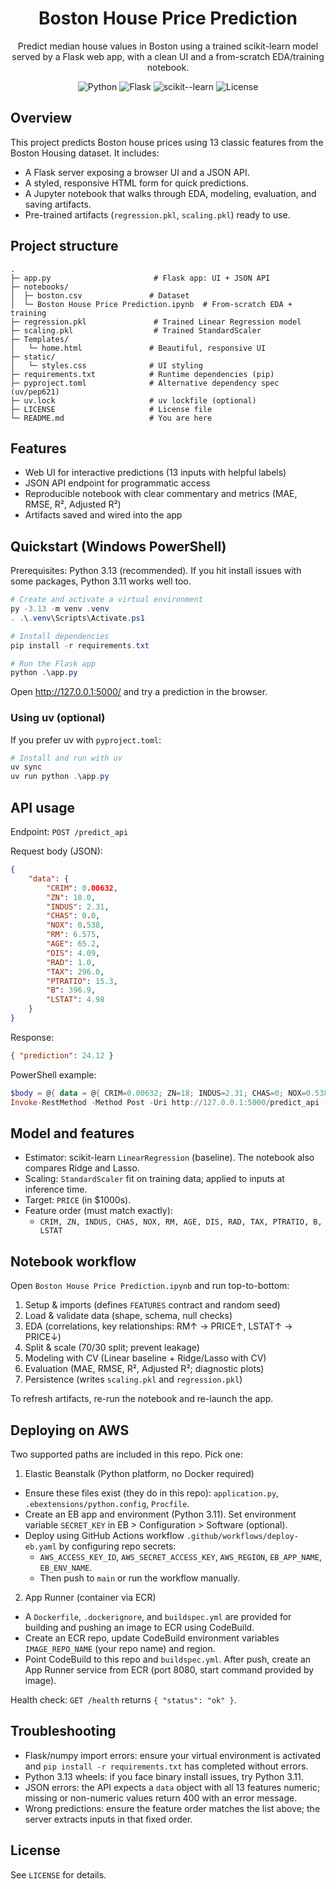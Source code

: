 <div align="center">

# Boston House Price Prediction

Predict median house values in Boston using a trained scikit-learn model served by a Flask web app, with a clean UI and a from-scratch EDA/training notebook.

![Python](https://img.shields.io/badge/Python-3.13%2B-blue)
![Flask](https://img.shields.io/badge/Flask-3.x-lightgrey)
![scikit--learn](https://img.shields.io/badge/scikit--learn-1.x-orange)
![License](https://img.shields.io/badge/License-Open-brightgreen)

</div>

## Overview

This project predicts Boston house prices using 13 classic features from the Boston Housing dataset. It includes:

- A Flask server exposing a browser UI and a JSON API.
- A styled, responsive HTML form for quick predictions.
- A Jupyter notebook that walks through EDA, modeling, evaluation, and saving artifacts.
- Pre-trained artifacts (`regression.pkl`, `scaling.pkl`) ready to use.

## Project structure

```
.
├─ app.py                       # Flask app: UI + JSON API
├─ notebooks/
│  ├─ boston.csv               # Dataset
│  └─ Boston House Price Prediction.ipynb  # From-scratch EDA + training
├─ regression.pkl               # Trained Linear Regression model
├─ scaling.pkl                  # Trained StandardScaler
├─ Templates/
│   └─ home.html               # Beautiful, responsive UI
├─ static/
│   └─ styles.css              # UI styling
├─ requirements.txt            # Runtime dependencies (pip)
├─ pyproject.toml              # Alternative dependency spec (uv/pep621)
├─ uv.lock                     # uv lockfile (optional)
├─ LICENSE                     # License file
└─ README.md                   # You are here
```

## Features

- Web UI for interactive predictions (13 inputs with helpful labels)
- JSON API endpoint for programmatic access
- Reproducible notebook with clear commentary and metrics (MAE, RMSE, R², Adjusted R²)
- Artifacts saved and wired into the app

## Quickstart (Windows PowerShell)

Prerequisites: Python 3.13 (recommended). If you hit install issues with some packages, Python 3.11 works well too.

```powershell
# Create and activate a virtual environment
py -3.13 -m venv .venv
. .\.venv\Scripts\Activate.ps1

# Install dependencies
pip install -r requirements.txt

# Run the Flask app
python .\app.py
```

Open http://127.0.0.1:5000/ and try a prediction in the browser.

### Using uv (optional)

If you prefer uv with `pyproject.toml`:

```powershell
# Install and run with uv
uv sync
uv run python .\app.py
```

## API usage

Endpoint: `POST /predict_api`

Request body (JSON):

```json
{
	"data": {
		"CRIM": 0.00632,
		"ZN": 18.0,
		"INDUS": 2.31,
		"CHAS": 0.0,
		"NOX": 0.538,
		"RM": 6.575,
		"AGE": 65.2,
		"DIS": 4.09,
		"RAD": 1.0,
		"TAX": 296.0,
		"PTRATIO": 15.3,
		"B": 396.9,
		"LSTAT": 4.98
	}
}
```

Response:

```json
{ "prediction": 24.12 }
```

PowerShell example:

```powershell
$body = @{ data = @{ CRIM=0.00632; ZN=18; INDUS=2.31; CHAS=0; NOX=0.538; RM=6.575; AGE=65.2; DIS=4.09; RAD=1; TAX=296; PTRATIO=15.3; B=396.9; LSTAT=4.98 } } | ConvertTo-Json -Depth 5
Invoke-RestMethod -Method Post -Uri http://127.0.0.1:5000/predict_api -Body $body -ContentType "application/json"
```

## Model and features

- Estimator: scikit-learn `LinearRegression` (baseline). The notebook also compares Ridge and Lasso.
- Scaling: `StandardScaler` fit on training data; applied to inputs at inference time.
- Target: `PRICE` (in $1000s).
- Feature order (must match exactly):
	- `CRIM, ZN, INDUS, CHAS, NOX, RM, AGE, DIS, RAD, TAX, PTRATIO, B, LSTAT`

## Notebook workflow

Open `Boston House Price Prediction.ipynb` and run top-to-bottom:

1. Setup & imports (defines `FEATURES` contract and random seed)
2. Load & validate data (shape, schema, null checks)
3. EDA (correlations, key relationships: RM↑ → PRICE↑, LSTAT↑ → PRICE↓)
4. Split & scale (70/30 split; prevent leakage)
5. Modeling with CV (Linear baseline + Ridge/Lasso with CV)
6. Evaluation (MAE, RMSE, R², Adjusted R²; diagnostic plots)
7. Persistence (writes `scaling.pkl` and `regression.pkl`)

To refresh artifacts, re-run the notebook and re-launch the app.

## Deploying on AWS

Two supported paths are included in this repo. Pick one:

1) Elastic Beanstalk (Python platform, no Docker required)
- Ensure these files exist (they do in this repo): `application.py`, `.ebextensions/python.config`, `Procfile`.
- Create an EB app and environment (Python 3.11). Set environment variable `SECRET_KEY` in EB > Configuration > Software (optional).
- Deploy using GitHub Actions workflow `.github/workflows/deploy-eb.yaml` by configuring repo secrets:
	- `AWS_ACCESS_KEY_ID`, `AWS_SECRET_ACCESS_KEY`, `AWS_REGION`, `EB_APP_NAME`, `EB_ENV_NAME`.
	- Then push to `main` or run the workflow manually.

2) App Runner (container via ECR)
- A `Dockerfile`, `.dockerignore`, and `buildspec.yml` are provided for building and pushing an image to ECR using CodeBuild.
- Create an ECR repo, update CodeBuild environment variables `IMAGE_REPO_NAME` (your repo name) and region.
- Point CodeBuild to this repo and `buildspec.yml`. After push, create an App Runner service from ECR (port 8080, start command provided by image).

Health check: `GET /health` returns `{ "status": "ok" }`.

## Troubleshooting

- Flask/numpy import errors: ensure your virtual environment is activated and `pip install -r requirements.txt` has completed without errors.
- Python 3.13 wheels: if you face binary install issues, try Python 3.11.
- JSON errors: the API expects a `data` object with all 13 features numeric; missing or non-numeric values return 400 with an error message.
- Wrong predictions: ensure the feature order matches the list above; the server extracts inputs in that fixed order.

## License

See `LICENSE` for details.

